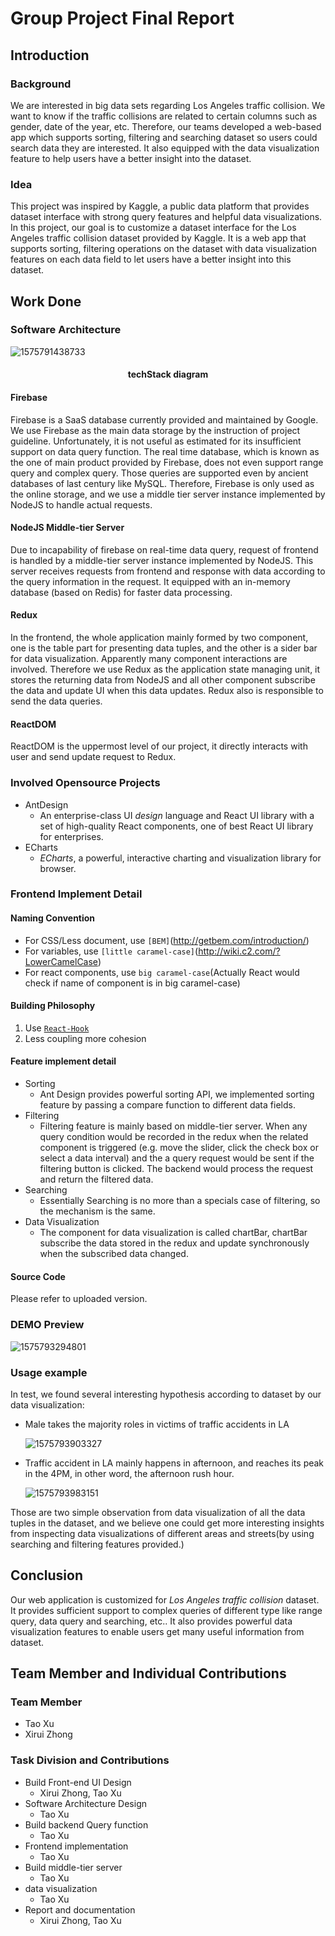 # Group Project Final Report

## Introduction

### Background

We are interested in big data sets regarding Los Angeles traffic collision. We want to know if the traffic collisions are related to certain columns such as gender, date of the year, etc. Therefore, our teams developed a web-based app which supports sorting, filtering and searching dataset so users could search data they are interested. It also equipped with the data visualization feature to help users have a better insight into the dataset.

### Idea

This project was inspired by Kaggle, a public data platform that provides dataset interface with strong query features and helpful data visualizations. In this project, our goal is to customize a dataset interface for the Los Angeles traffic collision dataset provided by Kaggle. It is a web app that supports sorting, filtering operations on the dataset with data visualization features on each data field to let users have a better insight into this dataset.

 ## Work Done

### Software Architecture

![1575791438733](assets/1575791438733.png)

<center ><h4 style:"font-weight:bold">
    techStack diagram
    </h4>
    </center>

#### Firebase

Firebase is a SaaS database currently provided and maintained by Google. We use Firebase as the main data storage by the instruction of project guideline. Unfortunately, it is not useful as estimated for its insufficient support on data query function. The real time database, which is known as the one of main product provided by Firebase, does not even support range query and complex query. Those queries are supported even by ancient databases of last century like MySQL. Therefore, Firebase is only used as the online storage, and we use a middle tier server instance implemented by NodeJS to handle actual requests.

#### NodeJS Middle-tier Server

Due to incapability of firebase on real-time data query, request of frontend is handled by a middle-tier server instance implemented by NodeJS. This server receives requests from frontend and response with data according to the query information in the request. It equipped with an in-memory database (based on Redis) for faster data processing.

#### Redux

In the frontend, the whole application mainly formed by two component, one is the table part for presenting data tuples, and the other is a sider bar for data visualization. Apparently many component interactions are involved. Therefore we use Redux as the application state managing unit, it stores the returning data from NodeJS and all other component subscribe the data and update UI when this data updates. Redux also is responsible to send the data queries.

#### ReactDOM

ReactDOM is the uppermost level of our project, it directly interacts with user and send update request to Redux. 

### Involved Opensource Projects

- AntDesign
  - An enterprise-class UI *design* language and React UI library with a set of high-quality React components, one of best React UI library for enterprises.
- ECharts
  - *ECharts*, a powerful, interactive charting and visualization library for browser.

### Frontend Implement Detail

#### Naming Convention

- For CSS/Less document, use `[BEM]`(<http://getbem.com/introduction/>) 
- For variables, use `[little caramel-case]`(<http://wiki.c2.com/?LowerCamelCase>)
- For react components, use `big caramel-case`(Actually React would check if name of component is in big caramel-case)

#### Building Philosophy

1. Use [`React-Hook`](https://reactjs.org/docs/hooks-intro.html)
2. Less coupling more cohesion

#### Feature implement detail

- Sorting
  - Ant Design provides powerful sorting API, we implemented sorting feature by passing a compare function to different data fields.
- Filtering
  - Filtering feature is mainly based on middle-tier server. When any query condition would be recorded in the redux when the related component is triggered (e.g. move the slider, click the check box or select a data interval) and the a query request would be sent if the filtering button is clicked. The backend would process the request and return the filtered data.
- Searching
  - Essentially Searching is no more than a specials case of filtering, so the mechanism is the same.
- Data Visualization
  - The component for data visualization is called chartBar, chartBar subscribe the data stored in the redux and update synchronously when the subscribed data changed.

#### Source Code

Please refer to uploaded version.

### DEMO Preview

![1575793294801](assets/1575793294801.png)

### Usage example

In test, we found several interesting hypothesis according to dataset by our data visualization:

- Male takes the majority roles in victims of traffic accidents in LA

  ![1575793903327](assets/1575793903327.png)

- Traffic accident in LA mainly happens in afternoon, and reaches its peak in the 4PM, in other word, the afternoon rush hour.

  ![1575793983151](assets/1575793983151.png)

Those are two simple observation from data visualization of all the data tuples in the dataset, and we believe one could get more interesting insights from inspecting data visualizations of different areas and streets(by using searching and filtering features provided.)

## Conclusion

Our web application is customized for *Los Angeles traffic collision* dataset. It provides sufficient support to complex queries of different type like range query, data query and searching, etc.. It also provides powerful data visualization features to enable users get many useful information from dataset.

## Team Member and Individual Contributions

### Team Member

- Tao Xu
- Xirui Zhong

### Task Division and Contributions

- Build Front-end UI Design
  - Xirui Zhong, Tao Xu
- Software Architecture Design
  - Tao Xu
- Build backend Query function
  - Tao Xu
- Frontend implementation
  - Tao Xu
- Build middle-tier server
  - Tao Xu
- data visualization
  - Tao Xu
- Report and documentation
  - Xirui Zhong, Tao Xu